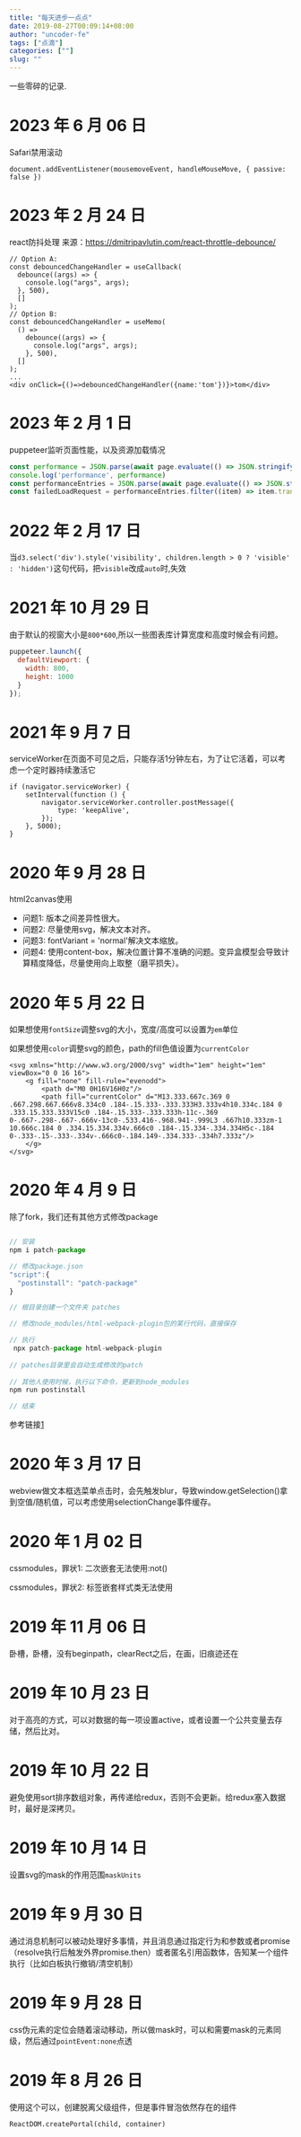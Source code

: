 ```yaml
---
title: "每天进步一点点"
date: 2019-08-27T00:09:14+08:00
author: "uncoder-fe"
tags: ["点滴"]
categories: [""]
slug: ""
---
```


一些零碎的记录.

<!--more-->

# 2023 年 6 月 06 日

Safari禁用滚动
```
document.addEventListener(mousemoveEvent, handleMouseMove, { passive: false })
```

# 2023 年 2 月 24 日

react防抖处理
来源：https://dmitripavlutin.com/react-throttle-debounce/
```
// Option A:
const debouncedChangeHandler = useCallback(
  debounce((args) => {
    console.log("args", args);
  }, 500),
  []
);
// Option B:
const debouncedChangeHandler = useMemo(
  () =>
    debounce((args) => {
      console.log("args", args);
    }, 500),
  []
);
...
<div onClick={()=>debouncedChangeHandler({name:'tom'})}>tom</div>
```

# 2023 年 2 月 1 日

puppeteer监听页面性能，以及资源加载情况
```javascript
const performance = JSON.parse(await page.evaluate(() => JSON.stringify(window.performance)))
console.log('performance', performance)
const performanceEntries = JSON.parse(await page.evaluate(() => JSON.stringify(window.performance.getEntries())))
const failedLoadRequest = performanceEntries.filter((item) => item.transferSize === 0)
```

# 2022 年 2 月 17 日
当`d3.select('div').style('visibility', children.length > 0 ? 'visible' : 'hidden')`这句代码，把`visible`改成`auto`时,失效

# 2021 年 10 月 29 日
由于默认的视窗大小是`800*600`,所以一些图表库计算宽度和高度时候会有问题。

```javascript
puppeteer.launch({
  defaultViewport: {
    width: 800,
    height: 1000
  }
});
```

# 2021 年 9 月 7 日

serviceWorker在页面不可见之后，只能存活1分钟左右，为了让它活着，可以考虑一个定时器持续激活它
```
if (navigator.serviceWorker) {
    setInterval(function () {
        navigator.serviceWorker.controller.postMessage({
            type: 'keepAlive',
        });
    }, 5000);
}
```

# 2020 年 9 月 28 日

html2canvas使用

- 问题1: 版本之间差异性很大。
- 问题2: 尽量使用svg，解决文本对齐。
- 问题3: fontVariant = 'normal'解决文本缩放。
- 问题4: 使用content-box，解决位置计算不准确的问题。变异盒模型会导致计算精度降低，尽量使用向上取整（磨平损失）。

# 2020 年 5 月 22 日

如果想使用`fontSize`调整svg的大小，宽度/高度可以设置为`em`单位

如果想使用`color`调整svg的颜色，path的fill色值设置为`currentColor`

```
<svg xmlns="http://www.w3.org/2000/svg" width="1em" height="1em" viewBox="0 0 16 16">
    <g fill="none" fill-rule="evenodd">
        <path d="M0 0H16V16H0z"/>
        <path fill="currentColor" d="M13.333.667c.369 0 .667.298.667.666v8.334c0 .184-.15.333-.333.333H3.333v4h10.334c.184 0 .333.15.333.333V15c0 .184-.15.333-.333.333h-11c-.369 0-.667-.298-.667-.666v-13c0-.533.416-.968.941-.999L3 .667h10.333zm-1 10.666c.184 0 .334.15.334.334v.666c0 .184-.15.334-.334.334H5c-.184 0-.333-.15-.333-.334v-.666c0-.184.149-.334.333-.334h7.333z"/>
    </g>
</svg>
```

# 2020 年 4 月 9 日

除了fork，我们还有其他方式修改package

```js

// 安装
npm i patch-package  

// 修改package.json
"script":{
  "postinstall": "patch-package"
}

// 根目录创建一个文件夹 patches

// 修改node_modules/html-webpack-plugin包的某行代码，直接保存

// 执行
 npx patch-package html-webpack-plugin
 
// patches目录里会自动生成修改的patch
 
// 其他人使用时候，执行以下命令，更新到node_modules
npm run postinstall

// 结束
```
参考链接[1](https://github.com/jantimon/html-webpack-plugin/issues/1129#issuecomment-600482080)

# 2020 年 3 月 17 日

webview做文本框选菜单点击时，会先触发blur，导致window.getSelection()拿到空值/随机值，可以考虑使用selectionChange事件缓存。

# 2020 年 1 月 02 日

cssmodules，罪状1: 二次嵌套无法使用:not()

cssmodules，罪状2: 标签嵌套样式类无法使用


# 2019 年 11 月 06 日

卧槽，卧槽，没有beginpath，clearRect之后，在画，旧痕迹还在

# 2019 年 10 月 23 日

对于高亮的方式，可以对数据的每一项设置active，或者设置一个公共变量去存储，然后比对。

# 2019 年 10 月 22 日

避免使用sort排序数组对象，再传递给redux，否则不会更新。给redux塞入数据时，最好是深拷贝。

# 2019 年 10 月 14 日

设置svg的mask的作用范围`maskUnits`

# 2019 年 9 月 30 日

通过消息机制可以被动处理好多事情，并且消息通过指定行为和参数或者promise（resolve执行后触发外界promise.then）或者匿名引用函数体，告知某一个组件执行（比如白板执行撤销/清空机制）

# 2019 年 9 月 28 日

css伪元素的定位会随着滚动移动，所以做mask时，可以和需要mask的元素同级，然后通过`pointEvent:none`点透

# 2019 年 8 月 26 日

使用这个可以，创建脱离父级组件，但是事件冒泡依然存在的组件

```
ReactDOM.createPortal(child, container)
```
